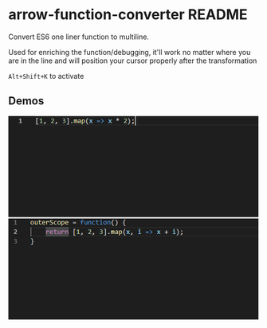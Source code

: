 # arrow-function-converter README

Convert ES6 one liner function to multiline.

Used for enriching the function/debugging, it'll work no matter where you are in the line and will position your cursor properly after the transformation

`Alt+Shift+K` to activate

## Demos

![demo](demo.gif)
![demo](demo2.gif)
